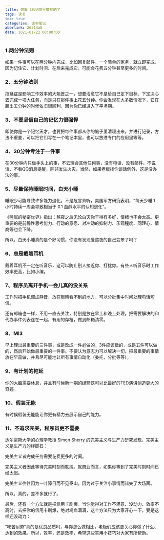 ```yaml
---
title: 效率（忘记哪里摘抄的了
tags: 读书
toc: true
categories: 读书笔记
abbrlink: 26314a8
date: 2021-01-22 00:00:00
---
```


### 1.两分钟法则

如果一件事可以在两分钟内完成，比如回复邮件，一个简单的家务，就立即完成，因为记住它、计划时间、在后来完成它，可能会花费五分钟甚至更多的时间。

### 2、五分钟法则

拖延症是影响工作效率的大魁首之一，想要治愈它不是给自己定下目标、下定决心去完成一项大任务，而是只在那件事上花五分钟。你会发现在大多数情况下，它在超出五分钟的时候依旧很顺利，因为你已经进入了平坦期。

### 3、不要坚信自己的记忆力很强悍

即使你是一个记忆天才，也要把每件事都从你的脑子里清理出来，并进行记录，方法不重要，可以把它们写在一个笔记本里，也可以放进专门的应用里等等。 <!--more-->

### 4、30分钟专注于一件事

在30分钟内只做手头上的事，不去理会其他任何事，没有电话、没有邮件、不说话、不看QQ消息提醒，除非发生火灾。当然，如果老板找你谈话例外，这是没办法的事。

### 5、尽量保持睡眠时间，白天小睡

睡眠少可能导致许多能力退化，不是危言耸听，美国军方研究表明，“每天少睡 1 小时持续一周会导致相当于 0.1 血醇水平的认知退化”。

《睡眠的秘密世界》指出：熬夜之后无论白天你干得有多好，情绪也不会太高。更重要的是前瞻性思考能力、行动的意愿、对冲动的抑制力、乐观程度、同理心、情商等也会下降。

所以，白天小睡真的是个好习惯，你没有发现爱熬夜的自己变笨了吗？

### 6、总是戴着耳机

戴着耳机不一定在听音乐，这可以防止别人接近你、打扰你。有些人听音乐时工作效率更高，比如小编。

### 7、程序员离开手机一会儿真的没关系

工作时把手机调成静音，放在眼睛看不到的地方，可以分批集中时间处理电话短信。

还有邮箱也一样，不用一直去关注，特别是放在早上和晚上处理，把需要解决的和代办事件列表连在一起，有用的存档，做到邮箱清零。

### 8、MI3

早上理出最重要的三件事，或是改成一件必做的，3件应该做的，或是五件可以做的，然后开始做最重要的一件事。不要认为意志力可以解决一切，把最重要的事情放在早晨做，并且尽可能地让所有事情自动化（委托，分批等等）。

### 9、有计划的拖延

你的大脑需要休息，并且有时候新一期的绿箭侠可以比最好的TED演讲创造更大的奇迹。

### 10、假装无能

有时候假装无能能让你更有精力去展示自己的能力。

### 11、不追求完美，程序员更不需要

达尔豪斯大学的心理学教授 Simon Sherry 的完美主义与生产力研究发现，完美主义是生产力的绊脚石：

完美主义者完成任务需要花费更多的时间。

完美主义者因此等待完美时刻而耽搁。就商业而言，如果你等到了完美时刻时间已经太迟。

完美主义往往因为一叶障目而不见泰山，因为过于关注小事情而错失了大场面。

所以，真的，差不多就行了。

最后，还有一个方法就是把信用卡刷爆，当你觉得对工作不满意、没动力、效率不高时，去把你的信用卡刷爆，绝对鸡血满满，这个方法只为大家开心一下，要是这样还没动力：

“吃苦耐劳”真的是优良品质吗，与你怎么做相比，老板们应该更关心你做了什么、达到的效果。所以，效率，还是效率，希望这些实用小技巧对大家有所帮助。